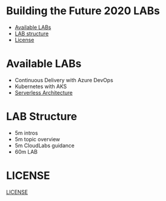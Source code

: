 # Building the Future 2020 LABs

* [Available LABs](#available-labs)
* [LAB structure](#lab-structure)
* [License](#license)

# Available LABs

* Continuous Delivery with Azure DevOps
* Kubernetes with AKS
* [Serverless Architecture](serverless/README.md)

# LAB Structure

* 5m intros
* 5m topic overview
* 5m CloudLabs guidance
* 60m LAB

# LICENSE

[LICENSE](LICENSE)